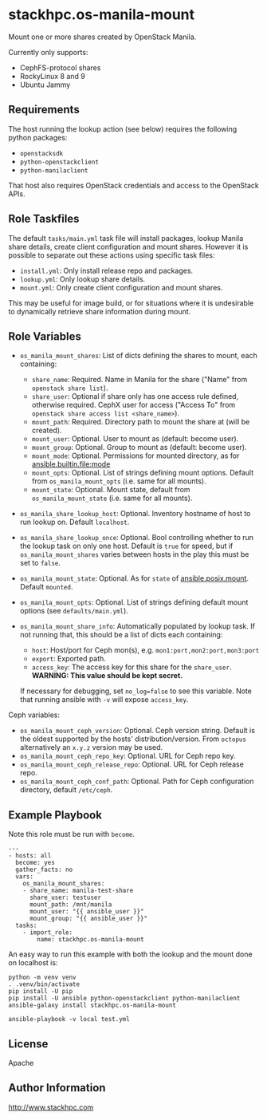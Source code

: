 stackhpc.os-manila-mount
========================

Mount one or more shares created by OpenStack Manila.

Currently only supports:
- CephFS-protocol shares
- RockyLinux 8 and 9
- Ubuntu Jammy

Requirements
------------

The host running the lookup action (see below) requires the following python packages:

- `openstacksdk`
- `python-openstackclient`
- `python-manilaclient`

That host also requires OpenStack credentials and access to the OpenStack APIs.

Role Taskfiles
--------------

The default `tasks/main.yml` task file will install packages, lookup Manila share
details, create client configuration and mount shares. However it is possible to
separate out these actions using specific task files:
- `install.yml`: Only install release repo and packages.
- `lookup.yml`: Only lookup share details.
- `mount.yml`: Only create client configuration and mount shares.

This may be useful for image build, or for situations where it is undesirable to
dynamically retrieve share information during mount.

Role Variables
--------------

* `os_manila_mount_shares`: List of dicts defining the shares to mount, each
containing:
  - `share_name`: Required. Name in Manila for the share ("Name" from `openstack share
  list`).
  - `share_user`: Optional if share only has one access rule defined, otherwise required.
  CephX user for access ("Access To" from `openstack share access list <share_name>`).
  - `mount_path`: Required. Directory path to mount the share at (will be created).
  - `mount_user`: Optional. User to mount as (default: become user).
  - `mount_group`: Optional. Group to mount as (default: become user).
  - `mount_mode`: Optional. Permissions for mounted directory, as for [ansible.builtin.file:mode](https://docs.ansible.com/ansible/latest/collections/ansible/builtin/file_module.html#parameter-mode)
  - `mount_opts`: Optional. List of strings defining mount options. Default from
  `os_manila_mount_opts` (i.e. same for all mounts).
  - `mount_state`: Optional. Mount state, default from `os_manila_mount_state` (i.e. same for
  all mounts).

* `os_manila_share_lookup_host`: Optional. Inventory hostname of host to run lookup on.
Default `localhost`.
* `os_manila_share_lookup_once`: Optional. Bool controlling whether to run the lookup
task on only one host. Default is `true` for speed, but if 
`os_manila_mount_shares` varies between hosts in the play this must be set to `false`.

* `os_manila_mount_state`: Optional. As for `state` of [ansible.posix.mount](https://docs.ansible.com/ansible/latest/collections/ansible/posix/mount_module.html). Default `mounted`.
* `os_manila_mount_opts`: Optional. List of strings defining default mount options
(see `defaults/main.yml`).

* `os_manila_mount_share_info`: Automatically populated by lookup task. If not running
that, this should be a list of dicts each containing:
  - `host`: Host/port for Ceph mon(s), e.g. `mon1:port,mon2:port,mon3:port`
  - `export`: Exported path.
  - `access_key`: The access key for this share for the `share_user`.
  **WARNING: This value should be kept secret.**

  If necessary for debugging, set `no_log=false` to see this variable. Note that running ansible with
`-v` will expose `access_key`.

Ceph variables:
* `os_manila_mount_ceph_version`: Optional. Ceph version string. Default is the oldest supported by the hosts' distribution/version. From
  `octopus` alternatively an `x.y.z` version may be used.
* `os_manila_mount_ceph_repo_key`: Optional. URL for Ceph repo key.
* `os_manila_mount_ceph_release_repo`: Optional. URL for Ceph release repo.
* `os_manila_mount_ceph_conf_path`: Optional. Path for Ceph configuration directory,
default `/etc/ceph`.


Example Playbook
----------------

Note this role must be run with `become`.

    ---
    - hosts: all
      become: yes
      gather_facts: no
      vars:
        os_manila_mount_shares:
        - share_name: manila-test-share
          share_user: testuser
          mount_path: /mnt/manila
          mount_user: "{{ ansible_user }}"
          mount_group: "{{ ansible_user }}"
      tasks:
        - import_role:
            name: stackhpc.os-manila-mount

An easy way to run this example with both the lookup and the mount done on localhost is:

    python -m venv venv
    . .venv/bin/activate
    pip install -U pip
    pip install -U ansible python-openstackclient python-manilaclient
    ansible-galaxy install stackhpc.os-manila-mount

    ansible-playbook -v local test.yml

License
-------

Apache

Author Information
------------------

http://www.stackhpc.com
